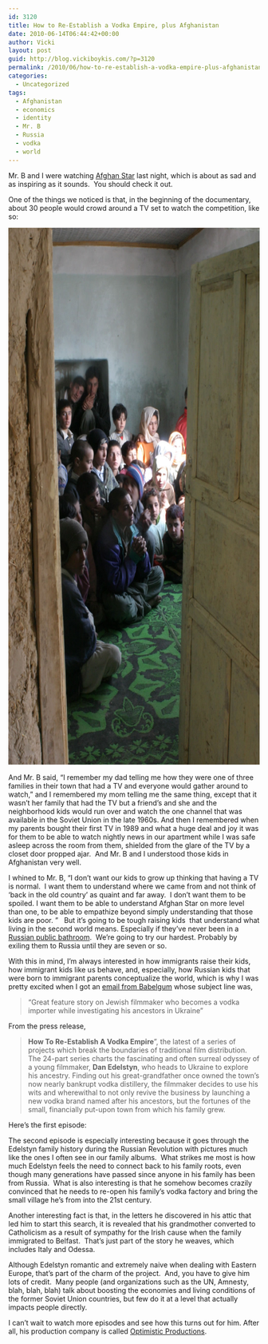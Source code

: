 ```yaml
---
id: 3120
title: How to Re-Establish a Vodka Empire, plus Afghanistan
date: 2010-06-14T06:44:42+00:00
author: Vicki
layout: post
guid: http://blog.vickiboykis.com/?p=3120
permalink: /2010/06/how-to-re-establish-a-vodka-empire-plus-afghanistan/
categories:
  - Uncategorized
tags:
  - Afghanistan
  - economics
  - identity
  - Mr. B
  - Russia
  - vodka
  - world
---
```

Mr. B and I were watching [Afghan Star](http://www.afghanstardocumentary.com/) last night, which is about as sad and as inspiring as it sounds.  You should check it out.

One of the things we noticed is that, in the beginning of the documentary, about 30 people would crowd around a TV set to watch the competition, like so:

<p style="text-align: center;">
  <a href="https://raw.githubusercontent.com/veekaybee/wlb/gh-pages/assets/images/2010/06/kids-watch.jpg"><img class="aligncenter size-full wp-image-3121" title="kids-watch" src="https://raw.githubusercontent.com/veekaybee/wlb/gh-pages/assets/images/2010/06/kids-watch.jpg" alt="" width="717" height="1075" /></a>
</p>

And Mr. B said, &#8220;I remember my dad telling me how they were one of three families in their town that had a TV and everyone would gather around to watch,&#8221; and I remembered my mom telling me the same thing, except that it wasn&#8217;t her family that had the TV but a friend&#8217;s and she and the neighborhood kids would run over and watch the one channel that was available in the Soviet Union in the late 1960s. And then I remembered when my parents bought their first TV in 1989 and what a huge deal and joy it was for them to be able to watch nightly news in our apartment while I was safe asleep across the room from them, shielded from the glare of the TV by a closet door propped ajar.  And Mr. B and I understood those kids in Afghanistan very well.

I whined to Mr. B, &#8220;I don&#8217;t want our kids to grow up thinking that having a TV is normal.  I want them to understand where we came from and not think of &#8216;back in the old country&#8217; as quaint and far away.  I don&#8217;t want them to be spoiled. I want them to be able to understand Afghan Star on more level than one, to be able to empathize beyond simply understanding that those kids are poor. &#8221;   But it&#8217;s going to be tough raising kids  that understand what living in the second world means. Especially if they&#8217;ve never been in a [Russian public bathroom](http://englishrussia.com/index.php/2006/11/19/moscow-toilets/).  We&#8217;re going to try our hardest. Probably by exiling them to Russia until they are seven or so.

With this in mind, I&#8217;m always interested in how immigrants raise their kids, how immigrant kids like us behave, and, especially, how Russian kids that were born to immigrant parents conceptualize the world, which is why I was pretty excited when I got an [email from Babelgum](http://www.babelgum.com/vodkaempire) whose subject line was,

> &#8220;Great feature story on Jewish filmmaker who becomes a vodka importer while investigating his ancestors in Ukraine&#8221;

From the press release,

> **How To Re-Establish A Vodka Empire**”, the latest of a series of projects which break the boundaries of traditional film distribution. The 24-part series charts the fascinating and often surreal odyssey of a young filmmaker, **Dan Edelstyn**, who heads to Ukraine to explore his ancestry. Finding out his great-grandfather once owned the town’s now nearly bankrupt vodka distillery, the filmmaker decides to use his wits and wherewithal to not only revive the business by launching a new vodka brand named after his ancestors, but the fortunes of the small, financially put-upon town from which his family grew.

Here&#8217;s the first episode:



The second episode is especially interesting because it goes through the Edelstyn family history during the Russian Revolution with pictures much like the ones I often see in our family albums.  What strikes me most is how much Edelstyn feels the need to connect back to his family roots, even though many generations have passed since anyone in his family has been from Russia.  What is also interesting is that he somehow becomes crazily convinced that he needs to re-open his family&#8217;s vodka factory and bring the small village he&#8217;s from into the 21st century.

Another interesting fact is that, in the letters he discovered in his attic that led him to start this search, it is revealed that his grandmother converted to Catholicism as a result of sympathy for the Irish cause when the family immigrated to Belfast.  That&#8217;s just part of the story he weaves, which includes Italy and Odessa.

Although Edelstyn romantic and extremely naive when dealing with Eastern Europe, that&#8217;s part of the charm of the project.  And, you have to give him lots of credit.  Many people (and organizations such as the UN, Amnesty, blah, blah, blah) talk about boosting the economies and living conditions of the former Soviet Union countries, but few do it at a level that actually impacts people directly.

I can&#8217;t wait to watch more episodes and see how this turns out for him. After all, his production company is called [Optimistic Productions](http://www.optimisticproductions.co.uk/).